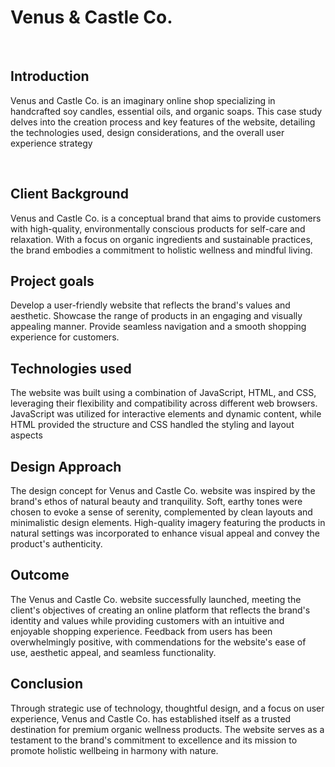 <h1>Venus & Castle Co.</h1>
<br>
<h2>Introduction</h2>
<p>Venus and Castle Co. is an imaginary online shop specializing in handcrafted soy candles, essential oils, and organic soaps. This case study delves into the creation process and key features of the website, detailing the technologies used, design considerations, and the overall user experience strategy</p>
<br>
<h2>Client Background</h2>
<p>Venus and Castle Co. is a conceptual brand that aims to provide customers with high-quality, environmentally conscious products for self-care and relaxation. With a focus on organic ingredients and sustainable practices, the brand embodies a commitment to holistic wellness and mindful living.</p>
<h2>Project goals</h2>
<p>Develop a user-friendly website that reflects the brand's values and aesthetic.
Showcase the range of products in an engaging and visually appealing manner.
Provide seamless navigation and a smooth shopping experience for customers.</p>
<h2>Technologies used</h2>
<p>The website was built using a combination of JavaScript, HTML, and CSS, leveraging their flexibility and compatibility across different web browsers. JavaScript was utilized for interactive elements and dynamic content, while HTML provided the structure and CSS handled the styling and layout aspects</p>
<h2>Design Approach</h2>
<p>The design concept for Venus and Castle Co. website was inspired by the brand's ethos of natural beauty and tranquility. Soft, earthy tones were chosen to evoke a sense of serenity, complemented by clean layouts and minimalistic design elements. High-quality imagery featuring the products in natural settings was incorporated to enhance visual appeal and convey the product's authenticity.</p>
<h2>Outcome</h2>
<p>The Venus and Castle Co. website successfully launched, meeting the client's objectives of creating an online platform that reflects the brand's identity and values while providing customers with an intuitive and enjoyable shopping experience. Feedback from users has been overwhelmingly positive, with commendations for the website's ease of use, aesthetic appeal, and seamless functionality.</p>
<h2>Conclusion</h2>
<p>Through strategic use of technology, thoughtful design, and a focus on user experience, Venus and Castle Co. has established itself as a trusted destination for premium organic wellness products. The website serves as a testament to the brand's commitment to excellence and its mission to promote holistic wellbeing in harmony with nature.</p>
